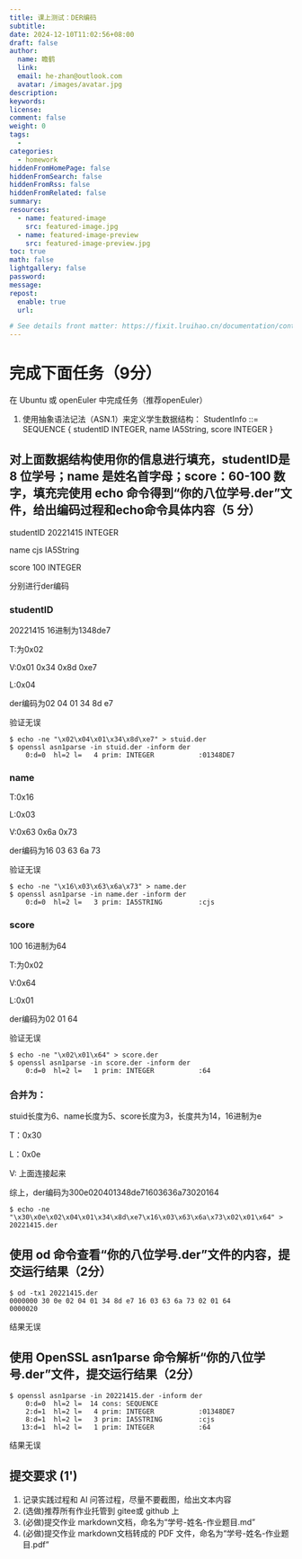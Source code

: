 ```yaml
---
title: 课上测试：DER编码
subtitle:
date: 2024-12-10T11:02:56+08:00
draft: false
author:
  name: 瞻鹤
  link:
  email: he-zhan@outlook.com
  avatar: /images/avatar.jpg
description:
keywords:
license:
comment: false
weight: 0
tags:
  - 
categories:
  - homework
hiddenFromHomePage: false
hiddenFromSearch: false
hiddenFromRss: false
hiddenFromRelated: false
summary:
resources:
  - name: featured-image
    src: featured-image.jpg
  - name: featured-image-preview
    src: featured-image-preview.jpg
toc: true
math: false
lightgallery: false
password:
message:
repost:
  enable: true
  url:

# See details front matter: https://fixit.lruihao.cn/documentation/content-management/introduction/#front-matter
---
```


<!--more-->	

# 完成下面任务（9分）

在 Ubuntu 或 openEuler 中完成任务（推荐openEuler）

1. 使用抽象语法记法（ASN.1）来定义学生数据结构：
    StudentInfo ::= SEQUENCE {
    studentID INTEGER,
    name IA5String,
    score INTEGER
    }

## 对上面数据结构使用你的信息进行填充，studentID是 8 位学号；name 是姓名首字母；score：60-100 数字，填充完使用 echo 命令得到“你的八位学号.der”文件，给出编码过程和echo命令具体内容（5 分）

studentID  20221415 INTEGER

name  cjs IA5String

score  100 INTEGER

分别进行der编码

### studentID

20221415 16进制为1348de7

T:为0x02

V:0x01 0x34 0x8d 0xe7

L:0x04

der编码为02 04 01 34 8d e7

验证无误

~~~ shell
$ echo -ne "\x02\x04\x01\x34\x8d\xe7" > stuid.der
$ openssl asn1parse -in stuid.der -inform der
    0:d=0  hl=2 l=   4 prim: INTEGER           :01348DE7
~~~

### name

T:0x16

L:0x03

V:0x63 0x6a 0x73

der编码为16 03 63 6a 73

验证无误

~~~ shell 
$ echo -ne "\x16\x03\x63\x6a\x73" > name.der
$ openssl asn1parse -in name.der -inform der
    0:d=0  hl=2 l=   3 prim: IA5STRING         :cjs
~~~

### score

100 16进制为64

T:为0x02

V:0x64

L:0x01

der编码为02 01 64

验证无误

~~~ shell
$ echo -ne "\x02\x01\x64" > score.der
$ openssl asn1parse -in score.der -inform der
    0:d=0  hl=2 l=   1 prim: INTEGER           :64
~~~

### 合并为：

stuid长度为6、name长度为5、score长度为3，长度共为14，16进制为e

T：0x30

L：0x0e

V: 上面连接起来

综上，der编码为300e020401348de71603636a73020164

~~~ shell
$ echo -ne "\x30\x0e\x02\x04\x01\x34\x8d\xe7\x16\x03\x63\x6a\x73\x02\x01\x64" > 20221415.der
~~~

## 使用 od 命令查看“你的八位学号.der”文件的内容，提交运行结果（2分）

~~~ shell
$ od -tx1 20221415.der
0000000 30 0e 02 04 01 34 8d e7 16 03 63 6a 73 02 01 64
0000020
~~~

结果无误

## 使用 OpenSSL asn1parse 命令解析“你的八位学号.der”文件，提交运行结果（2分）

~~~ shell
$ openssl asn1parse -in 20221415.der -inform der
    0:d=0  hl=2 l=  14 cons: SEQUENCE
    2:d=1  hl=2 l=   4 prim: INTEGER           :01348DE7
    8:d=1  hl=2 l=   3 prim: IA5STRING         :cjs
   13:d=1  hl=2 l=   1 prim: INTEGER           :64
~~~

结果无误

## 提交要求 (1')

1. 记录实践过程和 AI 问答过程，尽量不要截图，给出文本内容
2. (选做)推荐所有作业托管到 gitee或 github 上
3. (必做)提交作业 markdown文档，命名为“学号-姓名-作业题目.md”
4. (必做)提交作业 markdown文档转成的 PDF 文件，命名为“学号-姓名-作业题目.pdf”